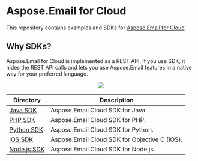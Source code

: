 # Aspose.Email for Cloud
This repository contains examples and SDKs for [Aspose.Email for Cloud](http://www.aspose.com/cloud/email-api.aspx).

## Why SDKs?
Aspose.Email for Cloud is implemented as a REST API. If you use SDK, it hides the REST API calls and lets you use Aspose.Email features in a native way for your preferred language.

<p align="center">
  <a title="Download complete Aspose.Email for Cloud source code" href="https://github.com/asposeemail/Aspose_Email_Cloud/archive/master.zip">
	<img src="https://raw.github.com/AsposeExamples/java-examples-dashboard/master/images/downloadZip-Button-Large.png" />
  </a>
</p>

Directory | Description
--------- | -----------
[Java SDK](SDKs/Aspose.Email_Cloud_SDK_for_Java) |  Aspose.Email Cloud SDK for Java.
[PHP SDK](SDKs/Aspose.Email_Cloud_SDK_for_PHP) | Aspose.Email Cloud SDK for PHP.
[Python SDK](SDKs/Aspose.Email_Cloud_SDK_for_Python) | Aspose.Email Cloud SDK for Python.
[iOS SDK](SDKs/Aspose.Email_Cloud_SDK_For_Objective_C) | Aspose.Email Cloud SDK for Objective C (iOS).
[Node.js SDK](SDKs/Aspose.Email_Cloud_SDK_for_NodeJS) | Aspose.Email Cloud SDK for Node.js.

